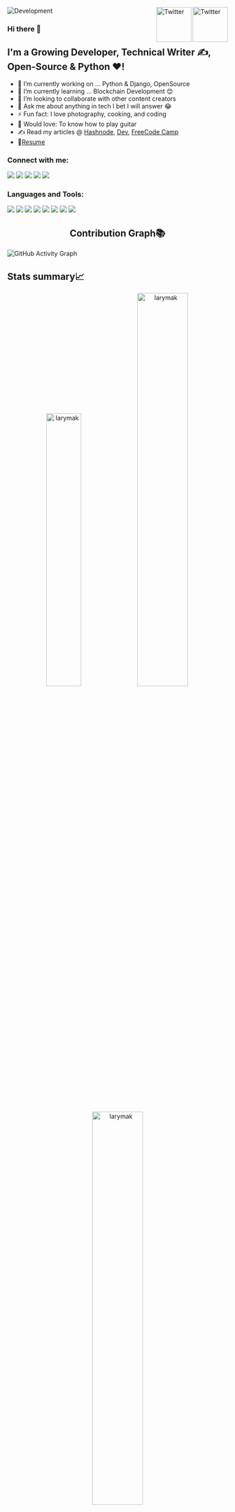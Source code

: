<a href="https://twitter.com/larymak1" target="_blank"><img src="https://cdn2.iconfinder.com/data/icons/social-media-2199/64/social_media_isometric_6-twitter-512.png" height="80px" width="80px" alt="Twitter" align="right"></a><a href="https://www.linkedin.com/in/hillary-nyakundi/" target="_blank"><img src="https://cdn2.iconfinder.com/data/icons/social-media-2199/64/social_media_isometric_14-linkedin-512.png" height="80px" width="80px" alt="Twitter" align="right"></a>

![Development](https://pbs.twimg.com/profile_banners/918758862181806080/1635675606/600x200)

### Hi there 👋

## I'm a Growing Developer, Technical Writer ✍, Open-Source & Python ❤!

- 🔭 I’m currently working on ... Python & Django, OpenSource
- 🌱 I’m currently learning ... Blockchain Development 😊
- 👯 I’m looking to collaborate with other content creators
- 💬 Ask me about anything in tech I bet I will answer 😂
- ⚡ Fun fact: I love photography, cooking, and coding
- 🎸 Would love: To know how to play guitar
- ✍ Read my articles @ [Hashnode](https://larymak.hashnode.dev/), [Dev](https://dev.to/larymak), [FreeCode Camp](https://www.freecodecamp.org/news/author/larymak/)
- 📝[Resume](Hillary_Nyakundi_Resume.pdf)

### Connect with me:

<p align="left">  
<a href="https://twitter.com/larymak1_" target="blank"><img src="https://img.icons8.com/color/35/000000/twitter--v2.png"/></a>
<a href="https://linkedin.com/in/hillary-nyakundi" target="blank"><img src="https://img.icons8.com/color/35/000000/linkedin.png"/></a>
<a href="https://www.youtube.com/c/TheAfricanDeveloper" target="blank"><img src="https://img.icons8.com/color/35/000000/youtube-play.png"/></a>
<a href="https://www.instagram.com/nextgencoders/" target="blank"><img src="https://img.icons8.com/fluency/35/000000/instagram-new.png"/></a>
<a href="mailto:hillarynyk@gmail.com" target="blank"><img src="https://img.icons8.com/color/35/000000/gmail.png"/></a>
</p>

### Languages and Tools:

<p>
<img src="https://img.icons8.com/color/35/000000/html-5--v1.png"/> 
<img src="https://img.icons8.com/color/35/000000/css3.png"/> 
<img src="https://img.icons8.com/color/35/000000/javascript--v1.png"/> 
<img src="https://img.icons8.com/color/35/000000/python.png">
<img src="https://img.icons8.com/fluency/35/000000/visual-studio-code-2019.png"/>
<img src="https://img.icons8.com/color/35/000000/git.png"/> 
<img src="https://img.icons8.com/color/35/000000/github.png"/> 
<img src="https://img.icons8.com/cute-clipart/35/000000/canva.png"/>
</p>

### <h2 align="center">Contribution Graph📚</h2>

![GitHub Activity Graph](https://activity-graph.herokuapp.com/graph?username=larymak&theme=dracula&hide_border=true)

## Stats summary📈

<p align="center">
<img width="40%" src="https://github-readme-stats.vercel.app/api/top-langs?username=larymak&show_icons=true&theme=dracula&title_color=ff8000&text_color=ffffff&bg_color=6a6a6a&locale=en&layout=compact&hide_border=true" alt="larymak" /> 
<img width="48%" src="https://github-readme-stats.vercel.app/api?username=larymak&show_icons=true&theme=dracula&title_color=ff8000&text_color=ffffff&bg_color=6a6a6a&locale=en&hide_border=true" alt="larymak" />
<img width="48%" src="https://github-readme-streak-stats.herokuapp.com/?user=larymak&theme=highcontrast&hide_border=true" alt="larymak" />
</p>
 
### <h2 align="center">Visitor Count</h2>
 <p align="center"> 
 <img src="https://profile-counter.glitch.me/{larymak}/count.svg" alt="larymak" />
</p>

## My Latest Blog Posts📖

<!-- BLOG:START -->

- [Intro to the Dockerfile Components](https://dev.to/larymak/intro-to-the-dockerfile-components-ap5)
- [The JavaScript Switch Statement Explained with Examples](https://dev.to/larymak/the-javascript-switch-statement-explained-with-examples-5b8p)
- [The Do's and Don'ts of Front-End Documentation](https://larymak.hashnode.dev/the-dos-and-donts-of-front-end-documentation)
- [How to Write a Good README File for Your GitHub Project](https://www.freecodecamp.org/news/how-to-write-a-good-readme-file/)
- [Python Beginners Guide - Functions](https://dev.to/larymak/python-beginners-guide-functions-2joc)
<!-- BLOG:END -->

## <h2 align="center">Other links🔗</h2>

<p align="center"> 
<a href="https://sweetcode.io/author/hnyakundi/" target="_blank"> <img src="https://img.icons8.com/external-justicon-lineal-color-justicon/48/000000/external-blog-graphic-design-justicon-lineal-color-justicon.png"/></a>
<a href="https://aviyel.com/@hillarynyk" target="_blank"> <img src="https://img.icons8.com/external-xnimrodx-blue-xnimrodx/48/000000/external-article-marketing-xnimrodx-blue-xnimrodx.png"/>
<a href="https://anchor.fm/hillary-nyakundi" target="_blank"> <img src="https://img.icons8.com/external-vitaliy-gorbachev-blue-vitaly-gorbachev/48/000000/external-podcast-social-media-vitaliy-gorbachev-blue-vitaly-gorbachev.png"/>
</p>

### <h2 align="center">Support Me💰</h2>

 <p align="center"> 
<a href="https://www.buymeacoffee.com/lary" target="_blank"><img src="https://cdn.buymeacoffee.com/buttons/v2/default-yellow.png" alt="Buy Me A Coffee" width="250" ></a>
</p>
